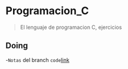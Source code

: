 # Programacion_C
> El lenguaje de programacion C, ejercicios

## Doing
 -`Notas` del branch `code`[link](https://github.com/Athesto/Programacion_C/blob/code/Notas.md)
